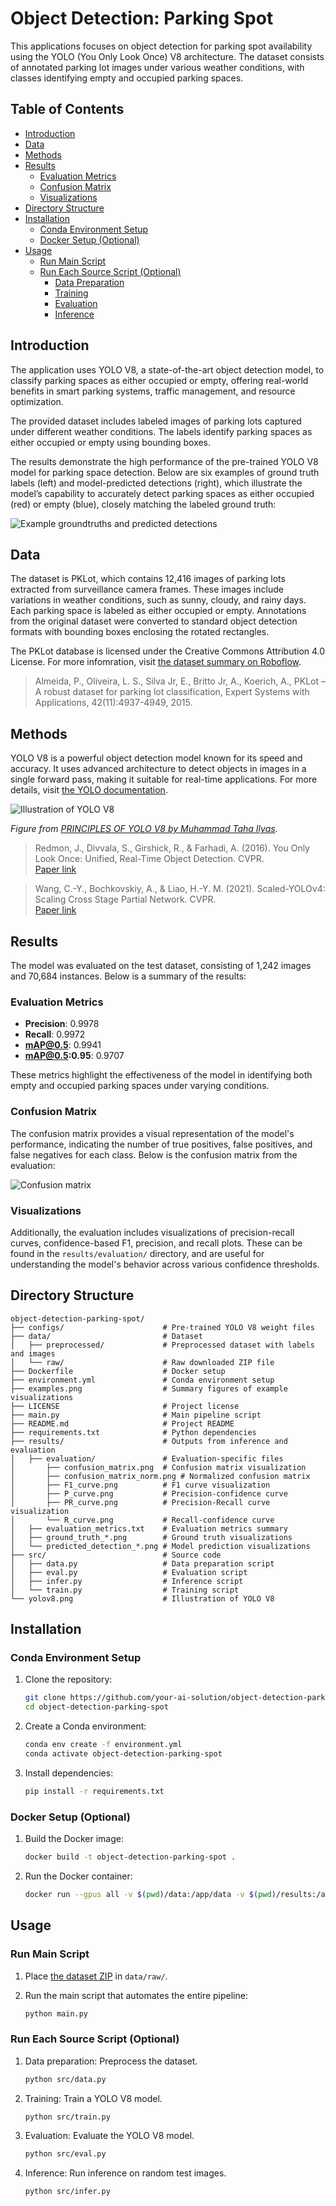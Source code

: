 # Object Detection: Parking Spot

This applications focuses on object detection for parking spot availability using the YOLO (You Only Look Once) V8 architecture. The dataset consists of annotated parking lot images under various weather conditions, with classes identifying empty and occupied parking spaces.

## Table of Contents
- [Introduction](#introduction)
- [Data](#data)
- [Methods](#methods)
- [Results](#results)
  - [Evaluation Metrics](#evaluation-metrics)
  - [Confusion Matrix](#confusion-matrix)
  - [Visualizations](#visualizations)
- [Directory Structure](#directory-structure)
- [Installation](#installation)
  - [Conda Environment Setup](#conda-environment-setup)
  - [Docker Setup (Optional)](#docker-setup-optional)
- [Usage](#usage)
  - [Run Main Script](#run-main-script)
  - [Run Each Source Script (Optional)](#run-each-source-script-optional)
    - [Data Preparation](#data-preparation)
    - [Training](#training)
    - [Evaluation](#evaluation)
    - [Inference](#inference)

## Introduction

The application uses YOLO V8, a state-of-the-art object detection model, to classify parking spaces as either occupied or empty, offering real-world benefits in smart parking systems, traffic management, and resource optimization.

The provided dataset includes labeled images of parking lots captured under different weather conditions. The labels identify parking spaces as either occupied or empty using bounding boxes.

The results demonstrate the high performance of the pre-trained YOLO V8 model for parking space detection. Below are six examples of ground truth labels (left) and model-predicted detections (right), which illustrate the model’s capability to accurately detect parking spaces as either occupied (red) or empty (blue), closely matching the labeled ground truth:

![Example groundtruths and predicted detections](examples.png)

## Data

The dataset is PKLot, which contains 12,416 images of parking lots extracted from surveillance camera frames. These images include variations in weather conditions, such as sunny, cloudy, and rainy days. Each parking space is labeled as either occupied or empty. Annotations from the original dataset were converted to standard object detection formats with bounding boxes enclosing the rotated rectangles.

The PKLot database is licensed under the Creative Commons Attribution 4.0 License. For more infomration, visit [the dataset summary on Roboflow](https://public.roboflow.com/object-detection/pklot).

> Almeida, P., Oliveira, L. S., Silva Jr, E., Britto Jr, A., Koerich, A., PKLot – A robust dataset for parking lot classification, Expert Systems with Applications, 42(11):4937-4949, 2015.

## Methods

YOLO V8 is a powerful object detection model known for its speed and accuracy. It uses advanced architecture to detect objects in images in a single forward pass, making it suitable for real-time applications. For more details, visit [the YOLO documentation](https://docs.ultralytics.com/).

![Illustration of YOLO V8](yolov8.png)

*Figure from [PRINCIPLES OF YOLO V8 by Muhammad Taha Ilyas](https://medium.com/@m.tahailyas786/principles-of-yolo-v8-3c605eab9bcc).*

> Redmon, J., Divvala, S., Girshick, R., & Farhadi, A. (2016). You Only Look Once: Unified, Real-Time Object Detection. CVPR.  
  [Paper link](https://arxiv.org/abs/1506.02640)

> Wang, C.-Y., Bochkovskiy, A., & Liao, H.-Y. M. (2021). Scaled-YOLOv4: Scaling Cross Stage Partial Network. CVPR.  
  [Paper link](https://arxiv.org/abs/2011.08036)

## Results

The model was evaluated on the test dataset, consisting of 1,242 images and 70,684 instances. Below is a summary of the results:

### Evaluation Metrics
- **Precision**: 0.9978
- **Recall**: 0.9972
- **mAP@0.5**: 0.9941
- **mAP@0.5:0.95**: 0.9707

These metrics highlight the effectiveness of the model in identifying both empty and occupied parking spaces under varying conditions.

### Confusion Matrix
The confusion matrix provides a visual representation of the model's performance, indicating the number of true positives, false positives, and false negatives for each class. Below is the confusion matrix from the evaluation:

![Confusion matrix](results/evaluation/confusion_matrix.png)

### Visualizations
Additionally, the evaluation includes visualizations of precision-recall curves, confidence-based F1, precision, and recall plots. These can be found in the `results/evaluation/` directory, and are useful for understanding the model's behavior across various confidence thresholds.

## Directory Structure

```
object-detection-parking-spot/
├── configs/                      # Pre-trained YOLO V8 weight files
├── data/                         # Dataset
│   ├── preprocessed/             # Preprocessed dataset with labels and images
│   └── raw/                      # Raw downloaded ZIP file
├── Dockerfile                    # Docker setup
├── environment.yml               # Conda environment setup
├── examples.png                  # Summary figures of example visualizations
├── LICENSE                       # Project license
├── main.py                       # Main pipeline script
├── README.md                     # Project README
├── requirements.txt              # Python dependencies
├── results/                      # Outputs from inference and evaluation
│   ├── evaluation/               # Evaluation-specific files
│       ├── confusion_matrix.png  # Confusion matrix visualization
│       ├── confusion_matrix_norm.png # Normalized confusion matrix
│       ├── F1_curve.png          # F1 curve visualization
│       ├── P_curve.png           # Precision-confidence curve
│       ├── PR_curve.png          # Precision-Recall curve visualization
│       └── R_curve.png           # Recall-confidence curve
│   ├── evaluation_metrics.txt    # Evaluation metrics summary
│   ├── ground_truth_*.png        # Ground truth visualizations
│   └── predicted_detection_*.png # Model prediction visualizations
├── src/                          # Source code
│   ├── data.py                   # Data preparation script
│   ├── eval.py                   # Evaluation script
│   ├── infer.py                  # Inference script
│   └── train.py                  # Training script
└── yolov8.png                    # Illustration of YOLO V8
```

## Installation

### Conda Environment Setup

1. Clone the repository:
   ```bash
   git clone https://github.com/your-ai-solution/object-detection-parking-spot.git
   cd object-detection-parking-spot
   ```

2. Create a Conda environment:
   ```bash
   conda env create -f environment.yml
   conda activate object-detection-parking-spot
   ```

3. Install dependencies:
   ```bash
   pip install -r requirements.txt
   ```

### Docker Setup (Optional)

1. Build the Docker image:
   ```bash
   docker build -t object-detection-parking-spot .
   ```

2. Run the Docker container:
   ```bash
   docker run --gpus all -v $(pwd)/data:/app/data -v $(pwd)/results:/app/results object-detection-parking-spot
   ```

##  Usage

### Run Main Script

1. Place [the dataset ZIP](https://public.roboflow.com/object-detection/pklot/2) in `data/raw/`. 

2. Run the main script that automates the entire pipeline:
   ```bash
   python main.py
   ```

### Run Each Source Script (Optional)

1. Data preparation: Preprocess the dataset.
   ```bash
   python src/data.py
   ```

2. Training: Train a YOLO V8 model.
   ```bash
   python src/train.py
   ```

3. Evaluation: Evaluate the YOLO V8 model.
   ```bash
   python src/eval.py
   ```

4. Inference: Run inference on random test images.
   ```bash
   python src/infer.py
   ```